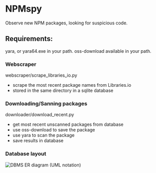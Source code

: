 # NPMspy
Observe new NPM packages, looking for suspicious code.

## Requirements:
yara, or yara64.exe in your path.
oss-download available in your path.

### Webscraper
webscraper/scrape_libraries_io.py 
  * scrape the most recent package names from Libraries.io 
  * stored in the same directory in a sqlite database

### Downloading/Sanning packages
downloader/download_recent.py 
  * get most recent unscanned packages from database
  * use oss-download to save the package
  * use yara to scan the package
  * save results in database

### Database layout

![DBMS ER diagram (UML notation)](https://user-images.githubusercontent.com/1384102/190485522-ef4915be-c511-47e2-ac08-eb82f1d0a0ae.jpeg)
